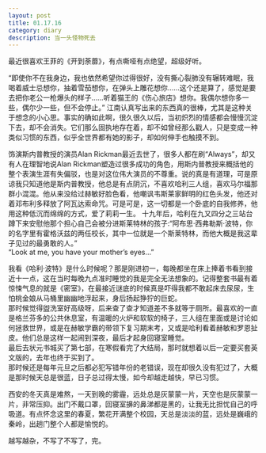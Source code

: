 ```yaml
---
layout: post
title: 01.17.16
category: diary
description: 当一头怪物死去
---
```

最近很喜欢王菲的《开到荼蘼》，有点嘶哑有点绝望，超级好听。

“即使你不在我身边，我也依然希望你过得很好，没有撕心裂肺没有辗转难眠，我喝着威士忌想你，抽着雪茄想你，在弹头上雕花想你……这个还是算了，感觉是要去把你老公一枪爆头的样子……听着猫王的《伤心旅店》想你。我偶尔想你多一些，偶尔少一些，但不会停止。”
江南认真写出来的东西真的很棒，尤其是这种关于想念的小心思。事实的确如此啊，很久很久以后，当初炽烈的情感都会慢慢沉淀下去，却不会消失。它们那么固执地存在着，却不如曾经那么戳人，只是变成一种类似习惯的东西，似乎全世界都有她的影子，却如何伸手也触摸不到。

饰演斯内普教授的演员Alan Rickman最近去世了，很多人都在刷“Always”，却又有人在理智地说Alan Rickman塑造过很多成功的角色，用斯内普教授来概括他的整个表演生涯有失偏驳，也是对这位伟大演员的不尊重。说的真是有道理，可是原谅我只知道他是斯内普教授，他总是有点阴沉，不喜欢哈利三人组，喜欢马尔福那群小混混。他从来没给过赫敏好脸色看，他嘲讽韦斯莱家鲜明的红色头发，他还对着邓布利多释放了阿瓦达索命咒。可是可是，这一切都是一个卧底的自我修养，他用这种低沉而绵绵的方式，爱了莉莉一生。
十九年后，哈利在九又四分之三站台蹲下来安慰他那个担心自己会被分进斯莱特林的孩子:“阿布思·西弗勒斯·波特，你的名字里有霍格沃兹的两任校长，其中一位就是一个斯莱特林，而他大概是我这辈子见过的最勇敢的人。”  
“Look at me, you have your mother’s eyes…”

我看《哈利·波特》是什么时候呢？那是刚进初一，每晚都坐在床上捧着书看到接近十一点，这在当时每晚九点准时睡觉的我是完全无法想象的。记得整套书最有着惊悚气息的就是《密室》，在最接近谜底的时候真是吓得我都不敢起床去尿尿，生怕桃金娘从马桶里幽幽地浮起来，身后扬起狰狞的巨蛇。  
那时候觉得盥洗室好高级呀，后来查了查才知道差不多就等于厕所。最喜欢的一直是格兰芬多的公共休息室，有温暖的火炉和软软的椅子，三人组在里面或是讨论如何拯救世界，或是在赫敏学霸的带领下复习期末考，又或是哈利看着赫敏和罗恩扯皮。他们总是这样一起闹到深夜，最后才起身回寝室睡觉。  
最后去状元书城买了第七部，在寒假看完了大结局，那时就想着以后一定要买套英文版的，去年也终于买到了。  
那时候还是每年元旦之后都必犯写错年份的老错误，现在却很久没有犯过了，大概是那时候天总是很蓝，日子总过得太慢，如今却越走越快，早已习惯。

西安的冬天真是难熬，一天到晚的雾霾，远处总是灰蒙蒙一片，天空也是灰蒙蒙一片，非常压抑。出门不戴口罩，回寝室擤的鼻涕都是黑的，让我无比担忧自己的呼吸道。有点怀念这里的春夏，繁花开满整个校园，天总是淡淡的蓝，远处是巍峨的秦岭，出趟门整个人都是愉悦的。

越写越杂，不写了不写了，完。
